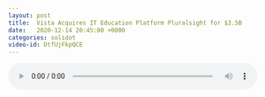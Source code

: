 ```yaml
---
layout: post
title:  Vista Acquires IT Education Platform Pluralsight for $3.5B
date:   2020-12-14 20:45:00 +0000
categories: solidot
video-id: DtfUjFkpQCE
---
```


<audio src="/assets/80298004d1a7eb4a9bee4c4da3436eb9.mp3" style="width: 100%;" controls></audio>


